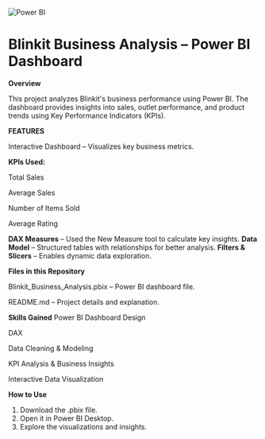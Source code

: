 ![Power BI](https://img.shields.io/badge/Power%20BI-Data%20Analytics-yellow)
# Blinkit Business Analysis – Power BI Dashboard

**Overview**

This project analyzes Blinkit's business performance using Power BI. The dashboard provides insights into sales, outlet performance, and product trends using Key Performance Indicators (KPIs).

**FEATURES**

Interactive Dashboard – Visualizes key business metrics.

**KPIs Used:**

Total Sales

Average Sales

Number of Items Sold

Average Rating



**DAX Measures** – Used the New Measure tool to calculate key insights.
**Data Model** – Structured tables with relationships for better analysis.
**Filters & Slicers** – Enables dynamic data exploration.


**Files in this Repository**

Blinkit_Business_Analysis.pbix – Power BI dashboard file.

README.md – Project details and explanation.

**Skills Gained**
Power BI Dashboard Design

DAX 

Data Cleaning & Modeling

KPI Analysis & Business Insights

Interactive Data Visualization


**How to Use**

1. Download the .pbix file.
2. Open it in Power BI Desktop.
3. Explore the visualizations and insights.


  
